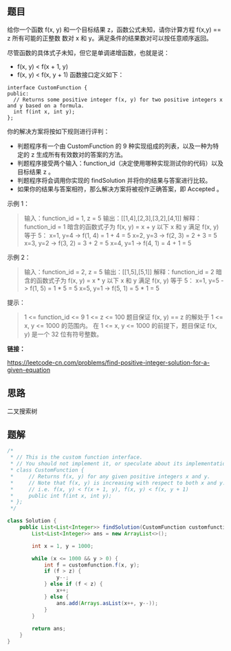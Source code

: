 ## 题目

给你一个函数  f(x, y) 和一个目标结果 z，函数公式未知，请你计算方程 f(x,y) == z 所有可能的正整数 数对 x 和 y。满足条件的结果数对可以按任意顺序返回。

尽管函数的具体式子未知，但它是单调递增函数，也就是说：

* f(x, y) < f(x + 1, y)
* f(x, y) < f(x, y + 1)
  函数接口定义如下：

```
interface CustomFunction {
public:
  // Returns some positive integer f(x, y) for two positive integers x and y based on a formula.
  int f(int x, int y);
};
```

你的解决方案将按如下规则进行评判：

* 判题程序有一个由 CustomFunction 的 9 种实现组成的列表，以及一种为特定的 z 生成所有有效数对的答案的方法。
* 判题程序接受两个输入：function_id（决定使用哪种实现测试你的代码）以及目标结果 z 。
* 判题程序将会调用你实现的 findSolution 并将你的结果与答案进行比较。
* 如果你的结果与答案相符，那么解决方案将被视作正确答案，即 Accepted 。


示例 1：

> 输入：function_id = 1, z = 5
> 输出：[[1,4],[2,3],[3,2],[4,1]]
> 解释：function_id = 1 暗含的函数式子为 f(x, y) = x + y
> 以下 x 和 y 满足 f(x, y) 等于 5：
> x=1, y=4 -> f(1, 4) = 1 + 4 = 5
> x=2, y=3 -> f(2, 3) = 2 + 3 = 5
> x=3, y=2 -> f(3, 2) = 3 + 2 = 5
> x=4, y=1 -> f(4, 1) = 4 + 1 = 5

示例 2：

> 输入：function_id = 2, z = 5
> 输出：[[1,5],[5,1]]
> 解释：function_id = 2 暗含的函数式子为 f(x, y) = x * y
> 以下 x 和 y 满足 f(x, y) 等于 5：
> x=1, y=5 -> f(1, 5) = 1 * 5 = 5
> x=5, y=1 -> f(5, 1) = 5 * 1 = 5


提示：

> 1 <= function_id <= 9
> 1 <= z <= 100
> 题目保证 f(x, y) == z 的解处于 1 <= x, y <= 1000 的范围内。
> 在 1 <= x, y <= 1000 的前提下，题目保证 f(x, y) 是一个 32 位有符号整数。



**链接：**

https://leetcode-cn.com/problems/find-positive-integer-solution-for-a-given-equation

## 思路

二叉搜索树

## 题解

```java
/*
 * // This is the custom function interface.
 * // You should not implement it, or speculate about its implementation
 * class CustomFunction {
 *     // Returns f(x, y) for any given positive integers x and y.
 *     // Note that f(x, y) is increasing with respect to both x and y.
 *     // i.e. f(x, y) < f(x + 1, y), f(x, y) < f(x, y + 1)
 *     public int f(int x, int y);
 * };
 */

class Solution {
    public List<List<Integer>> findSolution(CustomFunction customfunction, int z) {
        List<List<Integer>> ans = new ArrayList<>();

        int x = 1, y = 1000;

        while (x <= 1000 && y > 0) {
            int f = customfunction.f(x, y);
            if (f > z) {
                y--;
            } else if (f < z) {
                x++;
            } else {
                ans.add(Arrays.asList(x++, y--));
            }
        }
        
        return ans;
    }
}
```